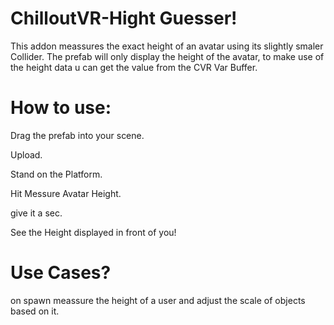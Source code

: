 # ChilloutVR-Hight Guesser!

This addon meassures the exact height of an avatar using its slightly smaler Collider.
The prefab will only display the height of the avatar, to make use of the height data u can get the value from the CVR Var Buffer.

# How to use:
Drag the prefab into your scene.

Upload.

Stand on the Platform.

Hit Messure Avatar Height.

give it a sec.

See the Height displayed in front of you!


# Use Cases?
on spawn meassure the height of a user and adjust the scale of objects based on it.
